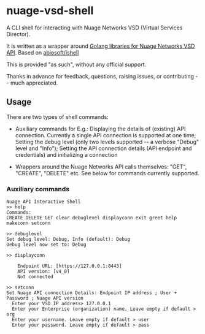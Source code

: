 # nuage-vsd-shell

A CLI shell for interacting with Nuage Networks VSD (Virtual Services Director). 

It is written as a wrapper around [Golang libraries for Nuage Networks VSD API](https://github.com/nuagenetworks/vspk-go/). Based on [abiosoft/ishell](https://github.com/abiosoft/ishell)

This is provided "as such", without any official support.

Thanks in advance for feedback, questions, raising issues, or contributing -- much appreciated.


## Usage

There are two types of shell commands:
* Auxiliary commands for E.g.: Displaying the details of (existing) API connection. Currently a single API connection is supported at one time; Setting the debug
 level (only two levels supported -- a verbose "Debug" level and "Info"); Setting the API connection details (API endpoint and credentials) and initializing a connection

* Wrappers around the Nuage Networks API calls themselves: "GET", "CREATE", "DELETE" etc. See below for commands currently supported.

### Auxiliary commands

```
Nuage API Interactive Shell
>> help
Commands:
CREATE DELETE GET clear debuglevel displayconn exit greet help makeconn setconn

>> debuglevel
Set debug level: Debug, Info (default): Debug
Debug level now set to: Debug

>> displayconn

    Endpoint URL: [https://127.0.0.1:8443]
    API version: [v4_0]
    Not connected

>> setconn
Set Nuage API connection Details: Endpoint IP address ; User + Password ; Nuage API version
  Enter your VSD IP address> 127.0.0.1
  Enter your Enterprise (organization) name. Leave empty if default > org
  Enter your username. Leave empty if default > user
  Enter your password. Leave empty if default > pass


